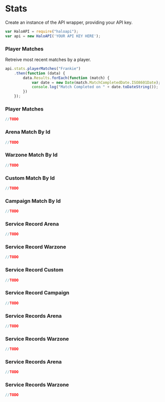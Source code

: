 # Stats

Create an instance of the API wrapper, providing your API key.
```js
var HaloAPI = require("haloapi");
var api = new HaloAPI('YOUR API KEY HERE');
```

### Player Matches
Retreive most recent matches by a player.

```js
api.stats.playerMatches("Frankie")
    .then(function (data) {
        data.Results.forEach(function (match) {
            var date = new Date(match.MatchCompletedDate.ISO8601Date);
            console.log("Match Completed on " + date.toDateString());
        })
    });
```

### Player Matches

```js
//TODO
```

### Arena Match By Id

```js
//TODO
```

### Warzone Match By Id

```js
//TODO
```

### Custom Match By Id

```js
//TODO
```

### Campaign Match By Id

```js
//TODO
```

### Service Record Arena

```js
//TODO
```

### Service Record Warzone

```js
//TODO
```

### Service Record Custom

```js
//TODO
```

### Service Record Campaign

```js
//TODO
```

### Service Records Arena

```js
//TODO
```

### Service Records Warzone

```js
//TODO
```

### Service Records Arena

```js
//TODO
```

### Service Records Warzone

```js
//TODO
```
